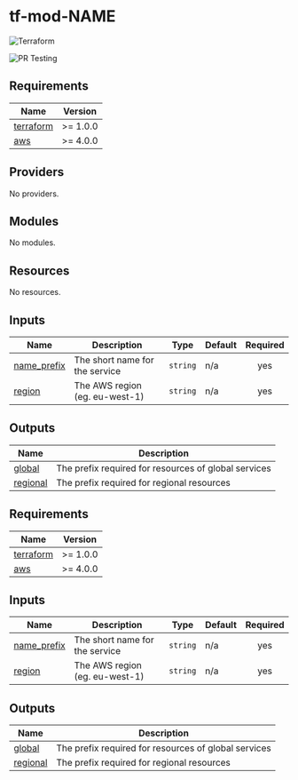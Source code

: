 # tf-mod-NAME
![Terraform](https://img.shields.io/badge/terraform-%235835CC.svg?style=for-the-badge&logo=terraform&logoColor=white)

![PR Testing](https://github.com/liamshort/tf-mod-template/actions/workflows/pull_request.workflow.yml/badge.svg)

<!-- BEGINNING OF PRE-COMMIT-TERRAFORM DOCS HOOK -->
## Requirements

| Name | Version |
|------|---------|
| <a name="requirement_terraform"></a> [terraform](#requirement\_terraform) | >= 1.0.0 |
| <a name="requirement_aws"></a> [aws](#requirement\_aws) | >= 4.0.0 |

## Providers

No providers.

## Modules

No modules.

## Resources

No resources.

## Inputs

| Name | Description | Type | Default | Required |
|------|-------------|------|---------|:--------:|
| <a name="input_name_prefix"></a> [name\_prefix](#input\_name\_prefix) | The short name for the service | `string` | n/a | yes |
| <a name="input_region"></a> [region](#input\_region) | The AWS region (eg. eu-west-1) | `string` | n/a | yes |

## Outputs

| Name | Description |
|------|-------------|
| <a name="output_global"></a> [global](#output\_global) | The prefix required for resources of global services |
| <a name="output_regional"></a> [regional](#output\_regional) | The prefix required for regional resources |
<!-- END OF PRE-COMMIT-TERRAFORM DOCS HOOK -->

<!-- BEGIN_TF_DOCS -->
## Requirements

| Name | Version |
|------|---------|
| <a name="requirement_terraform"></a> [terraform](#requirement\_terraform) | >= 1.0.0 |
| <a name="requirement_aws"></a> [aws](#requirement\_aws) | >= 4.0.0 |

## Inputs

| Name | Description | Type | Default | Required |
|------|-------------|------|---------|:--------:|
| <a name="input_name_prefix"></a> [name\_prefix](#input\_name\_prefix) | The short name for the service | `string` | n/a | yes |
| <a name="input_region"></a> [region](#input\_region) | The AWS region (eg. eu-west-1) | `string` | n/a | yes |

## Outputs

| Name | Description |
|------|-------------|
| <a name="output_global"></a> [global](#output\_global) | The prefix required for resources of global services |
| <a name="output_regional"></a> [regional](#output\_regional) | The prefix required for regional resources |
<!-- END_TF_DOCS -->